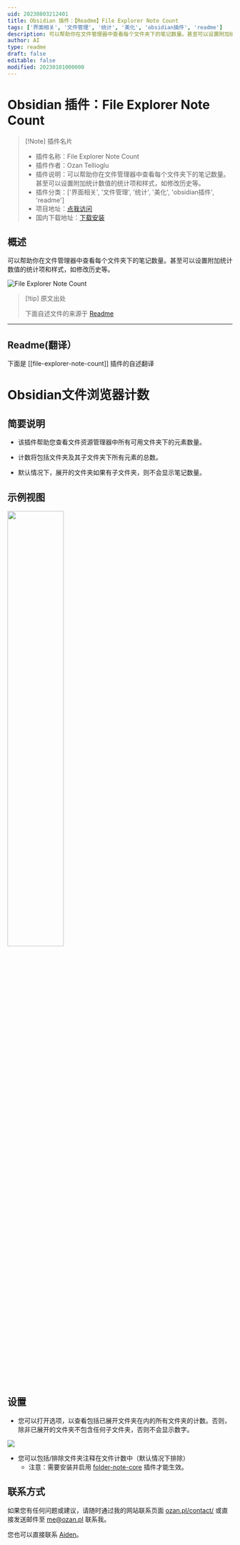 ```yaml
---
uid: 20230803212401
title: Obsidian 插件：【Readme】File Explorer Note Count
tags: ['界面相关', '文件管理', '统计', '美化', 'obsidian插件', 'readme']
description: 可以帮助你在文件管理器中查看每个文件夹下的笔记数量。甚至可以设置附加统计数值的统计项和样式，如修改历史等。
author: AI
type: readme
draft: false
editable: false
modified: 20230101000000
---
```


# Obsidian 插件：File Explorer Note Count

> [!Note] 插件名片
> - 插件名称：File Explorer Note Count
> - 插件作者：Ozan Tellioglu
> - 插件说明：可以帮助你在文件管理器中查看每个文件夹下的笔记数量。甚至可以设置附加统计数值的统计项和样式，如修改历史等。
> - 插件分类：['界面相关', '文件管理', '统计', '美化', 'obsidian插件', 'readme']
> - 项目地址：[点我访问](https://github.com/ozntel/file-explorer-note-count)
> - 国内下载地址：[下载安装](https://pkmer.cn/products/plugin/pluginMarket/?file-explorer-note-count)

## 概述

可以帮助你在文件管理器中查看每个文件夹下的笔记数量。甚至可以设置附加统计数值的统计项和样式，如修改历史等。

![File Explorer Note Count](https://cdn.pkmer.cn/covers/file-explorer-note-count.PNG!pkmer)

> [!tip] 原文出处
> 
>下面自述文件的来源于 [Readme](https://ghproxy.net/https://raw.githubusercontent.com/ozntel/file-explorer-note-count/main/README.md)
> 

---

## Readme(翻译）

下面是 [[file-explorer-note-count]] 插件的自述翻译



# Obsidian文件浏览器计数

## 简要说明

- 该插件帮助您查看文件资源管理器中所有可用文件夹下的元素数量。

- 计数将包括文件夹及其子文件夹下所有元素的总数。

- 默认情况下，展开的文件夹如果有子文件夹，则不会显示笔记数量。

## 示例视图

<img src="https://github.com/ozntel/file-explorer-note-count/raw/main/images/folder-count.png" width="50%"/>

## 设置

- 您可以打开选项，以查看包括已展开文件夹在内的所有文件夹的计数。否则，除非已展开的文件夹不包含任何子文件夹，否则不会显示数字。

<img src="https://github.com/ozntel/file-explorer-note-count/raw/main/images/collapsed-folder-setting.png" />

- 您可以包括/排除文件夹注释在文件计数中（默认情况下排除）
  - 注意：需要安装并启用 [folder-note-core](https://github.com/aidenlx/folder-note-core) 插件才能生效。

## 联系方式

如果您有任何问题或建议，请随时通过我的网站联系页面 [ozan.pl/contact/](https://www.ozan.pl/contact/) 或直接发送邮件至 <me@ozan.pl> 联系我。

您也可以直接联系 [Aiden](https://github.com/AidenLx)。



